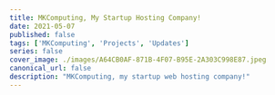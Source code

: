 ```yaml
---
title: MKComputing, My Startup Hosting Company!
date: 2021-05-07
published: false
tags: ['MKComputing', 'Projects', 'Updates']
series: false
cover_image: ./images/A64CB0AF-871B-4F07-B95E-2A303C998E87.jpeg
canonical_url: false
description: "MKComputing, my startup web hosting company!"
---
```

